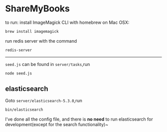 # ShareMyBooks

to run:
install ImageMagick CLI with homebrew on Mac OSX: 

```bash
brew install imagemagick
```
run redis server with the command 

```bash
redis-server
```


--------

`seed.js` can be found in `server/tasks`,run

```bash
node seed.js
```

## elasticsearch

Goto `server/elasticsearch-5.3.0`,run

```bash
bin/elasticsearch
```

I've done all the config file, and there is **no need** to run elasticsearch for development(except for the search functionality)~

